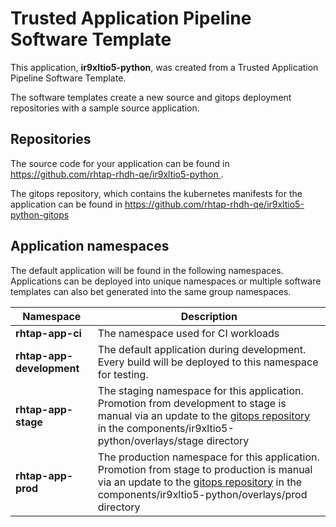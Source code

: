 # Trusted Application Pipeline Software Template

This application, **ir9xltio5-python**, was created from a Trusted Application Pipeline Software Template.

The software templates create a new source and gitops deployment repositories with a sample source application. 

## Repositories

The source code for your application can be found in [https://github.com/rhtap-rhdh-qe/ir9xltio5-python ](https://github.com/rhtap-rhdh-qe/ir9xltio5-python ).
 
The gitops repository, which contains the kubernetes manifests for the application can be found in 
[https://github.com/rhtap-rhdh-qe/ir9xltio5-python-gitops ](https://github.com/rhtap-rhdh-qe/ir9xltio5-python-gitops ) 

## Application namespaces 

The default application will be found in the following namespaces. Applications can be deployed into unique namespaces or multiple software templates can also bet generated into the same group namespaces.  

|  Namespace   |  Description   |  
| -------- | -------- |
| **rhtap-app-ci** | The namespace used for CI workloads |
| **rhtap-app-development** | The default application during development. Every build will be deployed to this namespace for testing. |
| **rhtap-app-stage** | The staging namespace for this application. Promotion from development to stage is manual via an update to the [gitops repository](https://github.com/rhtap-rhdh-qe/ir9xltio5-python-gitops ) in the components/ir9xltio5-python/overlays/stage directory |
| **rhtap-app-prod** | The production namespace for this application. Promotion from stage to production is manual via an update to the [gitops repository](https://github.com/rhtap-rhdh-qe/ir9xltio5-python-gitops ) in the components/ir9xltio5-python/overlays/prod directory |